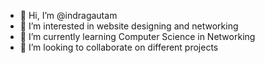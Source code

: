 - 👋 Hi, I’m @indragautam
- 👀 I’m interested in website designing and networking
- 🌱 I’m currently learning Computer Science in Networking
- 💞️ I’m looking to collaborate on different projects

<!---
indragautam/indragautam is a  hardworking student who have a tendency to put in the hard work necessary for success
with a positive attitude. He is respectful to everyone and is quickly
adjustable everywhere and so he had improved his communication skills.
Likewise, he would love to do new tasks which he have never done in my life.

--->
